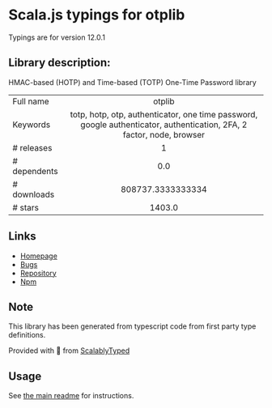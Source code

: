 
# Scala.js typings for otplib

Typings are for version 12.0.1

## Library description:
HMAC-based (HOTP) and Time-based (TOTP) One-Time Password library

|                    |                 |
| ------------------ | :-------------: |
| Full name          | otplib |
| Keywords           | totp, hotp, otp, authenticator, one time password, google authenticator, authentication, 2FA, 2 factor, node, browser |
| # releases         | 1 |
| # dependents       | 0.0 |
| # downloads        | 808737.3333333334 |
| # stars            | 1403.0 |

## Links
- [Homepage](https://github.com/yeojz/otplib#readme)
- [Bugs](https://github.com/yeojz/otplib/issues)
- [Repository](https://github.com/yeojz/otplib)
- [Npm](https://www.npmjs.com/package/otplib)
    


## Note
This library has been generated from typescript code from first party type definitions.

Provided with :purple_heart: from [ScalablyTyped](https://github.com/oyvindberg/ScalablyTyped)

## Usage
See [the main readme](../../readme.md) for instructions.


